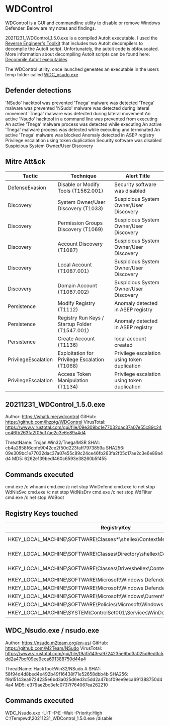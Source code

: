 # WDControl

WDControl is a GUI and commandline utility to disable or remove Windows Defender. Below are my notes and findings. 

20211231_WDControl_1.5.0.exe is a compiled AutoIt executable. I used the [Reverse Engineer's Toolkit](https://github.com/mentebinaria/retoolkit) that includes two AutoIt decompilers to decompile the AutoIt script. Unfortunately, the autoit code is obfouscated. More information about decompiling AutoIt scripts can be found here: [Decompile AutoIt executables](https://github.com/V1V1/OffensiveAutoIt#decompiling-autoit-executables)

The WDControl utility, once launched geneates an executable in the users temp folder called [WDC_nsudo.exe](https://github.com/M2Team/NSudo)

## Defender detections

'NSudo' hacktool was prevented
'Tnega' malware was detected
'Tnega' malware was prevented
'NSudo' malware was detected during lateral movement
'Tnega' malware was detected during lateral movement
An active 'Nsudo' hacktool in a command line was prevented from executing
An active 'Tnega' malware process was detected while executing
An active 'Tnega' malware process was detected while executing and terminated
An active 'Tnega' malware was blocked
Anomaly detected in ASEP registry
Privilege escalation using token duplication
Security software was disabled
Suspicious System Owner/User Discovery

## Mitre Att&ck

| Tactic              | Technique                                      | Alert Title                                  |
|---------------------|------------------------------------------------|----------------------------------------------|
| DefenseEvasion      | Disable or Modify Tools (T1562.001)            | Security software was disabled               |
| Discovery           | System Owner/User Discovery (T1033)            | Suspicious System Owner/User Discovery       |
| Discovery           | Permission Groups Discovery (T1069)            | Suspicious System Owner/User Discovery       |
| Discovery           | Account Discovery (T1087)                      | Suspicious System Owner/User Discovery       |
| Discovery           | Local Account (T1087.001)                      | Suspicious System Owner/User Discovery       |
| Discovery           | Domain Account (T1087.002)                     | Suspicious System Owner/User Discovery       |
| Persistence         | Modify Registry (T1112)                        | Anomaly detected in ASEP registry            |
| Persistence         | Registry Run Keys / Startup Folder (T1547.001) | Anomaly detected in ASEP registry            |
| Persistence         | Create Account (T1136)                         | local account created                        |
| PrivilegeEscalation | Exploitation for Privilege Escalation (T1068)  | Privilege escalation using token duplication |
| PrivilegeEscalation | Access Token Manipulation (T1134)              | Privilege escalation using token duplication |

## 20211231_WDControl_1.5.0.exe

Author: https://whatk.me/wdcontrol
GitHub: https://github.com/lhzptg/WDControl
VirusTotal: https://www.virustotal.com/gui/file/09e309bc1e77032dac37a07e55c89c24ce46fb263fa2f05c17ae2c3e6e89a4d4

ThreatName: Trojan:Win32/Tnega!MSR
SHA1: cb4a2858f6cbfe9042ce2f50d223faff7973859a
SHA256: 09e309bc1e77032dac37a07e55c89c24ce46fb263fa2f05c17ae2c3e6e89a4d4
MD5: 6262e139bedf460c6593e38260b5f455

## Commands executed

cmd.exe /c whoami
cmd.exe /c net stop WinDefend
cmd.exe /c net stop WdNisSvc
cmd.exe /c net stop WdNisDrv
cmd.exe /c net stop WdFilter
cmd.exe /c net stop WdBoot


## Registry Keys touched

| RegistryKey                                                                   | RegistryValueName  | RegistryValueData                             |
|-------------------------------------------------------------------------------|--------------------|-----------------------------------------------|
| HKEY_LOCAL_MACHINE\SOFTWARE\Classes\*\shellex\ContextMenuHandlers\EPP         |                    | {09A47860-11B0-4DA5-AFA5-26D86198A780}        |
| HKEY_LOCAL_MACHINE\SOFTWARE\Classes\Directory\shellex\ContextMenuHandlers\EPP |                    | {09A47860-11B0-4DA5-AFA5-26D86198A780}        |
| HKEY_LOCAL_MACHINE\SOFTWARE\Classes\Drive\shellex\ContextMenuHandlers\EPP     |                    | {09A47860-11B0-4DA5-AFA5-26D86198A780}        |
| HKEY_LOCAL_MACHINE\SOFTWARE\Microsoft\Windows Defender                        | DisableAntiSpyware | 1                                             |
| HKEY_LOCAL_MACHINE\SOFTWARE\Microsoft\Windows Defender\Features               | TamperProtection   | 0                                             |
| HKEY_LOCAL_MACHINE\SOFTWARE\Microsoft\Windows\CurrentVersion\Run              | SecurityHealth     | C:\Windows\system32\SecurityHealthSystray.exe |
| HKEY_LOCAL_MACHINE\SOFTWARE\Policies\Microsoft\Windows Defender               | DisableAntiSpyware | 1                                             |
| HKEY_LOCAL_MACHINE\SYSTEM\ControlSet001\Services\WinDefend                    | Start              | 3                                             |



## WDC_Nsudo.exe / nsudo.exe

Author: https://nsudo.m2team.org/en-us/
GitHub: https://github.com/M2Team/NSudo
VirusTotal: https://www.virustotal.com/gui/file/f9a15143ea9724235e6bd3a025d6ed3c5dd2a47bcf09ee9eca691388750d44a4


ThreatName: HackTool:Win32/NSudo.A
SHA1: 58f94d4d8bed4e492b49f16438f71e52658dbb4b
SHA256: f9a15143ea9724235e6bd3a025d6ed3c5dd2a47bcf09ee9eca691388750d44a4
MD5: e379ae2bc3efc0737f764067ea262210

## Commands executed

WDC_Nsudo.exe -U:T -P:E -Wait -Priority:High C:\Temp\wd\20211231_WDControl_1.5.0.exe /disable




